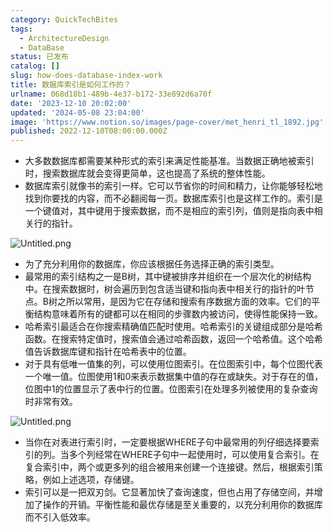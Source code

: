 ```yaml
---
category: QuickTechBites
tags:
  - ArchitectureDesign
  - DataBase
status: 已发布
catalog: []
slug: how-does-database-index-work
title: 数据库索引是如何工作的？
urlname: 068d18b1-489b-4e37-b172-33e892d6a70f
date: '2023-12-10 20:02:00'
updated: '2024-05-08 23:04:00'
image: 'https://www.notion.so/images/page-cover/met_henri_tl_1892.jpg'
published: 2022-12-10T08:00:00.000Z
---
```

- 大多数数据库都需要某种形式的索引来满足性能基准。当数据正确地被索引时，搜索数据库就会变得更简单，这也提高了系统的整体性能。
- 数据库索引就像书的索引一样。它可以节省你的时间和精力，让你能够轻松地找到你要找的内容，而不必翻阅每一页。数据库索引也是这样工作的。索引是一个键值对，其中键用于搜索数据，而不是相应的索引列，值则是指向表中相关行的指针。

![Untitled.png](https://prod-files-secure.s3.us-west-2.amazonaws.com/5d24fe63-e567-4804-86f9-9fdc62e13082/3e87f042-644d-48ab-9a58-227f3d930d71/Untitled.png?X-Amz-Algorithm=AWS4-HMAC-SHA256&X-Amz-Content-Sha256=UNSIGNED-PAYLOAD&X-Amz-Credential=ASIAZI2LB466UTL7PGEJ%2F20250326%2Fus-west-2%2Fs3%2Faws4_request&X-Amz-Date=20250326T054033Z&X-Amz-Expires=3600&X-Amz-Security-Token=IQoJb3JpZ2luX2VjELz%2F%2F%2F%2F%2F%2F%2F%2F%2F%2FwEaCXVzLXdlc3QtMiJHMEUCIQCCSpaRwNpQOkuivqkVo4vb%2BFsYv%2BCEA2WLUSuxzMGxfgIgCScMrxkNtegN66SEsP7f3tQuJwifw1CPCHHz46JrgDQq%2FwMIJRAAGgw2Mzc0MjMxODM4MDUiDC3otM1AHTsU88vYxCrcA9XWz3S6Jo7k3RDMtxvaocitzTisp%2BAzUOzEhl0t2LQfNIBxp77zQiywXlEpux5VESe7oD9IqWqiye%2F1HzKwG1gKEIuf9DBefVQ38ST%2BX8BZ5WBStqwzCceIz%2Bf1ZIjwpl4VHsnjUBLJBLFXm7FqghMyuDu5C1B4ecUZdEHqDmrS%2FFnHifCKkJmf5y2wlAnBw3YozUgtGPZC%2Fam3IAxClQyAmnZkSXkqkbwXynwr2q9e6d2YBN34SwG1w7JR0wB4Dw%2FYvM%2BW75Ih1Xd%2BYYr6SW4FqG0MgP7wQ8gfYcY51A9yFuTevTPM4JaVyfrSCWYEizctaYnzCLmhkQBPCxkhWHp8iVCZx64txYV%2F33BjVZI910W0%2FbvoSbRBNLrTwsuiVk9JrUTg9DlD%2FnC1m6WpNF4%2BIdCRY1VYAXVlXlKnnF3BGSDbmOSaPbStOUt8bFMxghhh04nXJaibuyzMokATWQSThcS2kHE7N1ZJWuSpiomDe8CWj%2B4VbEuIblr9BBX4u0%2Fqzyr6FRZLcCrpCNS4gtDwhub5sXR4m%2BMhkoMYWVDQwk52pkv3tD%2Ft56F3E9VUYnqvNzrotaPJw18PBbQcXjFuqYGygFdwKgZ3jQMoe1tL%2BLAe6X00XpvuyD5yMJDojb8GOqUBlVK3%2FfWXXLo5rOftfszUbgSGHlK9dc9tCwr9atZ%2Fg%2BZd2hp5CQuOLNvVOqmYddKfyt1u%2FP4G5SnJ9Aqzp0IT7lcLkNh8pLsqfXkiJN5sX87Q2NUm%2FTyl2ihuka5jt9heu2QEVVttBEil%2FFmuu%2Bk73jJW0%2BT%2FEfGm%2BVbFKmoMdhAUlgr%2B16niEGtZhvfDt8wFp0fhtJZpR7iAJwX1ieHPuTDQywvQ&X-Amz-Signature=0f63e74eeec89c98fba6017753481b6ffc1f8a143cdd0ba36857cebeea18b68b&X-Amz-SignedHeaders=host&x-id=GetObject)

- 为了充分利用你的数据库，你应该根据任务选择正确的索引类型。
- 最常用的索引结构之一是B树，其中键被排序并组织在一个层次化的树结构中。在搜索数据时，树会遍历到包含适当键和指向表中相关行的指针的叶节点。B树之所以常用，是因为它在存储和搜索有序数据方面的效率。它们的平衡结构意味着所有的键都可以在相同的步骤数内被访问，使得性能保持一致。
- 哈希索引最适合在你搜索精确值匹配时使用。哈希索引的关键组成部分是哈希函数。在搜索特定值时，搜索值会通过哈希函数，返回一个哈希值。这个哈希值告诉数据库键和指针在哈希表中的位置。
- 对于具有低唯一值集的列，可以使用位图索引。在位图索引中，每个位图代表一个唯一值。位图使用1和0来表示数据集中值的存在或缺失。对于存在的值，位图中1的位置显示了表中行的位置。位图索引在处理多列被使用的复杂查询时非常有效。

![Untitled.png](https://prod-files-secure.s3.us-west-2.amazonaws.com/5d24fe63-e567-4804-86f9-9fdc62e13082/25e88b4a-737d-484e-85cc-b7fe2444aa3c/Untitled.png?X-Amz-Algorithm=AWS4-HMAC-SHA256&X-Amz-Content-Sha256=UNSIGNED-PAYLOAD&X-Amz-Credential=ASIAZI2LB466UTL7PGEJ%2F20250326%2Fus-west-2%2Fs3%2Faws4_request&X-Amz-Date=20250326T054033Z&X-Amz-Expires=3600&X-Amz-Security-Token=IQoJb3JpZ2luX2VjELz%2F%2F%2F%2F%2F%2F%2F%2F%2F%2FwEaCXVzLXdlc3QtMiJHMEUCIQCCSpaRwNpQOkuivqkVo4vb%2BFsYv%2BCEA2WLUSuxzMGxfgIgCScMrxkNtegN66SEsP7f3tQuJwifw1CPCHHz46JrgDQq%2FwMIJRAAGgw2Mzc0MjMxODM4MDUiDC3otM1AHTsU88vYxCrcA9XWz3S6Jo7k3RDMtxvaocitzTisp%2BAzUOzEhl0t2LQfNIBxp77zQiywXlEpux5VESe7oD9IqWqiye%2F1HzKwG1gKEIuf9DBefVQ38ST%2BX8BZ5WBStqwzCceIz%2Bf1ZIjwpl4VHsnjUBLJBLFXm7FqghMyuDu5C1B4ecUZdEHqDmrS%2FFnHifCKkJmf5y2wlAnBw3YozUgtGPZC%2Fam3IAxClQyAmnZkSXkqkbwXynwr2q9e6d2YBN34SwG1w7JR0wB4Dw%2FYvM%2BW75Ih1Xd%2BYYr6SW4FqG0MgP7wQ8gfYcY51A9yFuTevTPM4JaVyfrSCWYEizctaYnzCLmhkQBPCxkhWHp8iVCZx64txYV%2F33BjVZI910W0%2FbvoSbRBNLrTwsuiVk9JrUTg9DlD%2FnC1m6WpNF4%2BIdCRY1VYAXVlXlKnnF3BGSDbmOSaPbStOUt8bFMxghhh04nXJaibuyzMokATWQSThcS2kHE7N1ZJWuSpiomDe8CWj%2B4VbEuIblr9BBX4u0%2Fqzyr6FRZLcCrpCNS4gtDwhub5sXR4m%2BMhkoMYWVDQwk52pkv3tD%2Ft56F3E9VUYnqvNzrotaPJw18PBbQcXjFuqYGygFdwKgZ3jQMoe1tL%2BLAe6X00XpvuyD5yMJDojb8GOqUBlVK3%2FfWXXLo5rOftfszUbgSGHlK9dc9tCwr9atZ%2Fg%2BZd2hp5CQuOLNvVOqmYddKfyt1u%2FP4G5SnJ9Aqzp0IT7lcLkNh8pLsqfXkiJN5sX87Q2NUm%2FTyl2ihuka5jt9heu2QEVVttBEil%2FFmuu%2Bk73jJW0%2BT%2FEfGm%2BVbFKmoMdhAUlgr%2B16niEGtZhvfDt8wFp0fhtJZpR7iAJwX1ieHPuTDQywvQ&X-Amz-Signature=e9bda63b03f4a9d452d7d01baf34266d07cc55368774a6680eee6c77e2422def&X-Amz-SignedHeaders=host&x-id=GetObject)

- 当你在对表进行索引时，一定要根据WHERE子句中最常用的列仔细选择要索引的列。当多个列经常在WHERE子句中一起使用时，可以使用复合索引。在复合索引中，两个或更多列的组合被用来创建一个连接键。然后，根据索引策略，例如上述选项，存储键。
- 索引可以是一把双刃剑。它显著加快了查询速度，但也占用了存储空间，并增加了操作的开销。平衡性能和最优存储是至关重要的，以充分利用你的数据库而不引入低效率。
